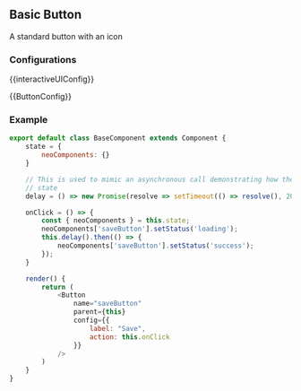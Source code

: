 ## Basic Button

A standard button with an icon

### Configurations

{{interactiveUIConfig}}

{{ButtonConfig}}

### Example

```javascript
export default class BaseComponent extends Component {
    state = {
        neoComponents: {}
    }

    // This is used to mimic an asynchronous call demonstrating how the button updates its
    // state
    delay = () => new Promise(resolve => setTimeout(() => resolve(), 2000));

    onClick = () => {
        const { neoComponents } = this.state;
        neoComponents['saveButton'].setStatus('loading');
        this.delay().then(() => {
            neoComponents['saveButton'].setStatus('success');
        });
    }

    render() {
        return (
            <Button
                name="saveButton"
                parent={this}
                config={{
                    label: "Save",
                    action: this.onClick
                }}
            />
        )
    }
}
```
